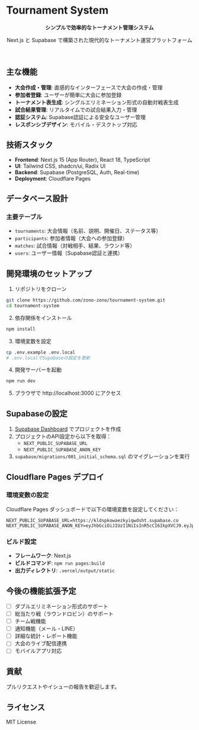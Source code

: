 # Tournament System

<p align="center">
  <strong>シンプルで効率的なトーナメント管理システム</strong>
</p>

<p align="center">
  Next.js と Supabase で構築された現代的なトーナメント運営プラットフォーム
</p>

<br/>

## 主な機能

- **大会作成・管理**: 直感的なインターフェースで大会の作成・管理
- **参加者登録**: ユーザーが簡単に大会に参加登録
- **トーナメント表生成**: シングルエリミネーション形式の自動対戦表生成
- **試合結果管理**: リアルタイムでの試合結果入力・管理
- **認証システム**: Supabase認証による安全なユーザー管理
- **レスポンシブデザイン**: モバイル・デスクトップ対応

## 技術スタック

- **Frontend**: Next.js 15 (App Router), React 18, TypeScript
- **UI**: Tailwind CSS, shadcn/ui, Radix UI
- **Backend**: Supabase (PostgreSQL, Auth, Real-time)
- **Deployment**: Cloudflare Pages

## データベース設計

### 主要テーブル
- `tournaments`: 大会情報（名前、説明、開催日、ステータス等）
- `participants`: 参加者情報（大会への参加登録）
- `matches`: 試合情報（対戦相手、結果、ラウンド等）
- `users`: ユーザー情報（Supabase認証と連携）

## 開発環境のセットアップ

1. リポジトリをクローン
```bash
git clone https://github.com/zono-zono/tournament-system.git
cd tournament-system
```

2. 依存関係をインストール
```bash
npm install
```

3. 環境変数を設定
```bash
cp .env.example .env.local
# .env.localでSupabaseの設定を更新
```

4. 開発サーバーを起動
```bash
npm run dev
```

5. ブラウザで http://localhost:3000 にアクセス

## Supabaseの設定

1. [Supabase Dashboard](https://database.new) でプロジェクトを作成
2. プロジェクトのAPI設定から以下を取得：
   - `NEXT_PUBLIC_SUPABASE_URL`
   - `NEXT_PUBLIC_SUPABASE_ANON_KEY`
3. `supabase/migrations/001_initial_schema.sql` のマイグレーションを実行

## Cloudflare Pages デプロイ

### 環境変数の設定
Cloudflare Pages ダッシュボードで以下の環境変数を設定してください：

```
NEXT_PUBLIC_SUPABASE_URL=https://kldspkowaezkyiqwdsht.supabase.co
NEXT_PUBLIC_SUPABASE_ANON_KEY=eyJhbGciOiJIUzI1NiIsInR5cCI6IkpXVCJ9.eyJpc3MiOiJzdXBhYmFzZSIsInJlZiI6ImtsZHNwa293YWV6a3lpcXdkc2h0Iiwicm9sZSI6ImFub24iLCJpYXQiOjE3NTEyNzc1MTEsImV4cCI6MjA2Njg1MzUxMX0.VB4C2BeC8iIVNaEDhDNTYqL3At1MgEkTJGGOSDxZVE0
```

### ビルド設定
- **フレームワーク**: Next.js
- **ビルドコマンド**: `npm run pages:build`
- **出力ディレクトリ**: `.vercel/output/static`

## 今後の機能拡張予定

- [ ] ダブルエリミネーション形式のサポート
- [ ] 総当たり戦（ラウンドロビン）のサポート  
- [ ] チーム戦機能
- [ ] 通知機能（メール・LINE）
- [ ] 詳細な統計・レポート機能
- [ ] 大会のライブ配信連携
- [ ] モバイルアプリ対応

## 貢献

プルリクエストやイシューの報告を歓迎します。

## ライセンス

MIT License
